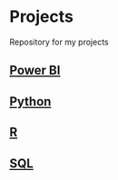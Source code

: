 # Projects
Repository for my projects

## [Power BI](Power%20BI)

## [Python](Python)

## [R](R)

## [SQL](SQL)

